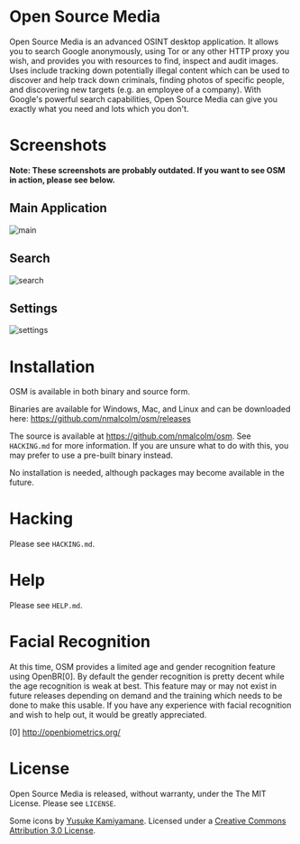 Open Source Media
=======

Open Source Media is an advanced OSINT desktop application. It allows you to search Google anonymously, using Tor or any other HTTP proxy you wish, and provides you with resources to find, inspect and audit images. Uses include tracking down potentially illegal content which can be used to discover and help track down criminals, finding photos of specific people, and discovering new targets (e.g. an employee of a company). With Google's powerful search capabilities, Open Source Media can give you exactly what you need and lots which you don't.

Screenshots
=======

**Note: These screenshots are probably outdated. If you want to see OSM in action, please see below.**

Main Application
-------
![main](https://cloud.githubusercontent.com/assets/973100/3760514/208d436a-1879-11e4-9626-886b26347cdb.png)

Search
-------
![search](https://cloud.githubusercontent.com/assets/973100/3760521/4a41b13c-1879-11e4-8b30-12013ff54279.png)

Settings
-------
![settings](https://cloud.githubusercontent.com/assets/973100/3760524/53a8a2b2-1879-11e4-8363-2608e770f77e.png)

Installation
=======

OSM is available in both binary and source form.

Binaries are available for Windows, Mac, and Linux and can be downloaded here: https://github.com/nmalcolm/osm/releases

The source is available at https://github.com/nmalcolm/osm. See `HACKING.md` for more information. If you are unsure what to do with this, you may prefer to use a pre-built binary instead.

No installation is needed, although packages may become available in the future.

Hacking
=======

Please see `HACKING.md`.

Help
=======

Please see `HELP.md`.

Facial Recognition
=======

At this time, OSM provides a limited age and gender recognition feature using OpenBR[0]. By default the gender recognition is pretty decent while the age recognition is weak at best. This feature may or may not exist in future releases depending on demand and the training which needs to be done to make this usable. If you have any experience with facial recognition and wish to help out, it would be greatly appreciated.

[0] http://openbiometrics.org/

License
=======

Open Source Media is released, without warranty, under the The MIT License. Please see `LICENSE`.

Some icons by [Yusuke Kamiyamane](http://p.yusukekamiyamane.com/). Licensed under a [Creative Commons Attribution 3.0 License](http://creativecommons.org/licenses/by/3.0/).
